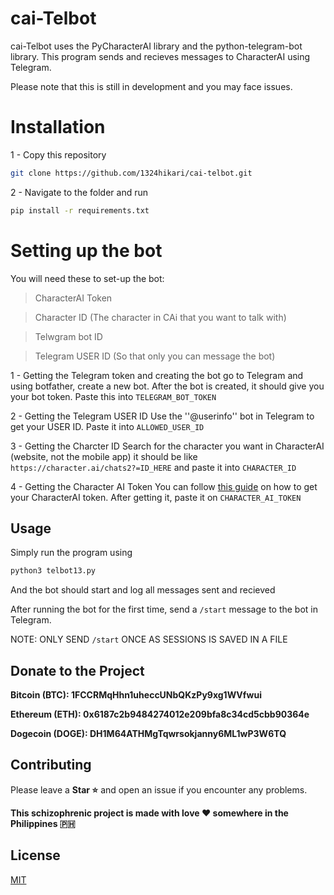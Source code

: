 # cai-Telbot

cai-Telbot uses the PyCharacterAI library and the python-telegram-bot library.
This program sends and recieves messages to CharacterAI using Telegram.

Please note that this is still in development and you may face issues.

# Installation

1 - Copy this repository
```bash
git clone https://github.com/1324hikari/cai-telbot.git
```

2 - Navigate to the folder and run 
```bash
pip install -r requirements.txt
```

# Setting up the bot

You will need these to set-up the bot:
>CharacterAI Token

>Character ID (The character in CAi that you want to talk with)

>Telwgram bot ID

>Telegram USER ID (So that only you can message the bot)

1 - Getting the Telegram token and creating the bot
go to Telegram and using botfather, create a new bot. After the bot is
created, it should give you your bot token. Paste this into ```TELEGRAM_BOT_TOKEN```

2 - Getting the Telegram USER ID
Use the ''@userinfo'' bot in Telegram to get your USER ID. Paste it
into ```ALLOWED_USER_ID```

3 - Getting the Charcter ID
Search for the character you want in CharacterAI (website, not the mobile app)
it should be like ```https://character.ai/chats2?=ID_HERE``` and paste it into
```CHARACTER_ID```

4 - Getting the Character AI Token
You can follow [this guide](https://github.com/realcoloride/node_characterai) on
how to get your CharacterAI token. After getting it, paste it on ```CHARACTER_AI_TOKEN```

## Usage

Simply run the program using 
```bash
python3 telbot13.py
```
And the bot should start and log all messages sent and recieved

After running the bot for the first time, send a ```/start``` message to the bot in Telegram.

NOTE: ONLY SEND ```/start``` ONCE AS SESSIONS IS SAVED IN A FILE

## Donate to the Project

**Bitcoin (BTC): 1FCCRMqHhn1uheccUNbQKzPy9xg1WVfwui**

**Ethereum (ETH): 0x6187c2b9484274012e209bfa8c34cd5cbb90364e**

**Dogecoin (DOGE):
DH1M64ATHMgTqwrsokjanny6ML1wP3W6TQ**

## Contributing

Please leave a **Star ⭐** and open an issue if you encounter any problems.


**This schizophrenic project is made with love ♥️ somewhere in the Philippines 🇵🇭**

## License

[MIT](https://choosealicense.com/licenses/mit/)
